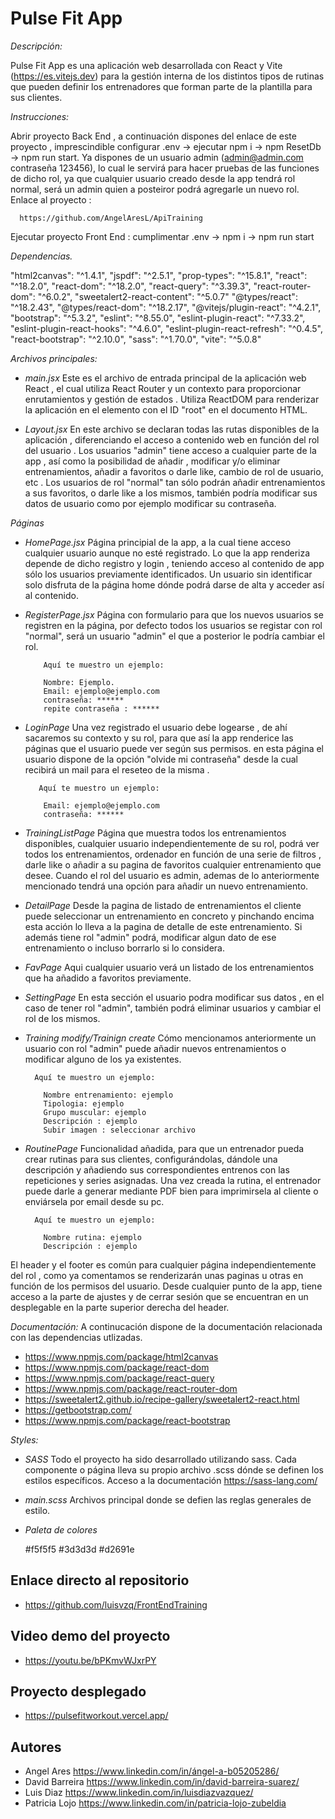 # Pulse Fit App

_Descripción:_

Pulse Fit App es una aplicación web desarrollada con React y Vite (https://es.vitejs.dev) para la gestión interna de los distintos tipos de rutinas que pueden definir los entrenadores que forman parte de la plantilla para sus clientes.

_Instrucciones:_

Abrir proyecto Back End , a continuación dispones del enlace de este proyecto , imprescindible configurar .env -> ejecutar npm i -> npm ResetDb -> npm run start. Ya dispones de un usuario admin (admin@admin.com contraseña 123456), lo cual le servirá para hacer pruebas de las funciones de dicho rol, ya que cualquier usuario creado desde la app tendrá rol normal, será un admin quien a posteiror podrá agregarle un nuevo rol. Enlace al proyecto :

      https://github.com/AngelAresL/ApiTraining

Ejecutar proyecto Front End : cumplimentar .env -> npm i -> npm run start

_Dependencias._

"html2canvas": "^1.4.1",
"jspdf": "^2.5.1",
"prop-types": "^15.8.1",
"react": "^18.2.0",
"react-dom": "^18.2.0",
"react-query": "^3.39.3",
"react-router-dom": "^6.0.2",
"sweetalert2-react-content": "^5.0.7"
"@types/react": "^18.2.43",
"@types/react-dom": "^18.2.17",
"@vitejs/plugin-react": "^4.2.1",
"bootstrap": "^5.3.2",
"eslint": "^8.55.0",
"eslint-plugin-react": "^7.33.2",
"eslint-plugin-react-hooks": "^4.6.0",
"eslint-plugin-react-refresh": "^0.4.5",
"react-bootstrap": "^2.10.0",
"sass": "^1.70.0",
"vite": "^5.0.8"

_Archivos principales:_

- _main.jsx_ Este es el archivo de entrada principal de la aplicación web React , el cual utiliza React Router y un contexto para proporcionar enrutamientos y gestión de estados . Utiliza ReactDOM para renderizar la aplicación en el elemento con el ID "root" en el documento HTML.

- _Layout.jsx_ En este archivo se declaran todas las rutas disponibles de la aplicación , diferenciando el acceso a contenido web en función del rol del usuario . Los usuarios "admin" tiene acceso a cualquier parte de la app , así como la posibilidad de añadir , modificar y/o eliminar entrenamientos, añadir a favoritos o darle like, cambio de rol de usuario, etc . Los usuarios de rol "normal" tan sólo podrán añadir entrenamientos a sus favoritos, o darle like a los mismos, también podría modificar sus datos de usuario como por ejemplo modificar su contraseña.

_Páginas_

- _HomePage.jsx_ Página principial de la app, a la cual tiene acceso cualquier usuario aunque no esté registrado. Lo que la app renderiza depende de dicho registro y login , teniendo acceso al contenido de app sólo los usuarios previamente identificados. Un usuario sin identificar solo disfruta de la página home dónde podrá darse de alta y acceder así al contenido.

- _RegisterPage.jsx_ Página con formulario para que los nuevos usuarios se registren en la página, por defecto todos los usuarios se registar con rol "normal", será un usuario "admin" el que a posterior le podría cambiar el rol.

          Aquí te muestro un ejemplo:

          Nombre: Ejemplo.
          Email: ejemplo@ejemplo.com
          contraseña: ******
          repite contraseña : ******

- _LoginPage_ Una vez registrado el usuario debe logearse , de ahí sacaremos su contexto y su rol, para que así la app renderice las páginas que el usuario puede ver según sus permisos. en esta página el usuario dispone de la opción "olvide mi contraseña" desde la cual recibirá un mail para el reseteo de la misma .

         Aquí te muestro un ejemplo:

          Email: ejemplo@ejemplo.com
          contraseña: ******

- _TrainingListPage_ Página que muestra todos los entrenamientos disponibles, cualquier usuario independientemente de su rol, podrá ver todos los entrenamientos, ordenador en función de una serie de filtros , darle like o añadir a su pagina de favoritos cualquier entrenamiento que desee. Cuando el rol del usuario es admin, ademas de lo anteriormente mencionado tendrá una opción para añadir un nuevo entrenamiento.

- _DetailPage_ Desde la pagina de listado de entrenamientos el cliente puede seleccionar un entrenamiento en concreto y pinchando encima esta acción lo lleva a la pagina de detalle de este entrenamiento. Si además tiene rol "admin" podrá, modificar algun dato de ese entrenamiento o incluso borrarlo si lo considera.

- _FavPage_ Aqui cualquier usuario verá un listado de los entrenamientos que ha añadido a favoritos previamente.

- _SettingPage_ En esta sección el usuario podra modificar sus datos , en el caso de tener rol "admin", también podrá eliminar usuarios y cambiar el rol de los mismos.

- _Training modify/Trainign create_ Cómo mencionamos anteriormente un usuario con rol "admin" puede añadir nuevos entrenamientos o modificar alguno de los ya existentes.

        Aquí te muestro un ejemplo:

          Nombre entrenamiento: ejemplo
          Tipologia: ejemplo
          Grupo muscular: ejemplo
          Descripción : ejemplo
          Subir imagen : seleccionar archivo

- _RoutinePage_ Funcionalidad añadida, para que un entrenador pueda crear rutinas para sus clientes, configurándolas, dándole una descripción y añadiendo sus correspondientes entrenos con las repeticiones y series asignadas. Una vez creada la rutina, el entrenador puede darle a generar mediante PDF bien para imprimirsela al cliente o enviársela por email desde su pc.

        Aquí te muestro un ejemplo:

          Nombre rutina: ejemplo
          Descripción : ejemplo

El header y el footer es común para cualquier página independientemente del rol , como ya comentamos se renderizarán unas paginas u otras en función de los permisos del usuario. Desde cualquier punto de la app, tiene acceso a la parte de ajustes y de cerrar sesión que se encuentran en un desplegable en la parte superior derecha del header.

_Documentación:_ A continucación dispone de la documentación relacionada con las dependencias utlizadas.

- https://www.npmjs.com/package/html2canvas
- https://www.npmjs.com/package/react-dom
- https://www.npmjs.com/package/react-query
- https://www.npmjs.com/package/react-router-dom
- https://sweetalert2.github.io/recipe-gallery/sweetalert2-react.html
- https://getbootstrap.com/
- https://www.npmjs.com/package/react-bootstrap

_Styles:_

- _SASS_ Todo el proyecto ha sido desarrollado utilizando sass. Cada componente o página lleva su propio archivo .scss dónde se definen los estilos específicos. Acceso a la documentación https://sass-lang.com/

- _main.scss_ Archivos principal donde se defien las reglas generales de estilo.

- _Paleta de colores_

  #f5f5f5
  #3d3d3d
  #d2691e

## Enlace directo al repositorio

- https://github.com/luisvzq/FrontEndTraining

## Video demo del proyecto

- https://youtu.be/bPKmvWJxrPY

## Proyecto desplegado

- https://pulsefitworkout.vercel.app/

## Autores

- Angel Ares https://www.linkedin.com/in/ángel-a-b05205286/
- David Barreira https://www.linkedin.com/in/david-barreira-suarez/
- Luis Diaz https://www.linkedin.com/in/luisdiazvazquez/
- Patricia Lojo https://www.linkedin.com/in/patricia-lojo-zubeldia

